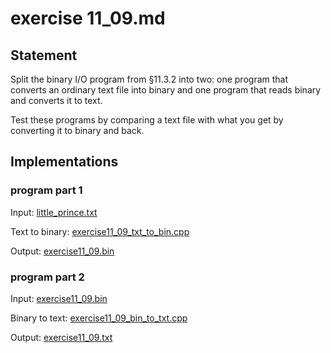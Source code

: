 # exercise 11_09.md

## Statement

Split the binary I/O program from §11.3.2 into two:
one program that converts an ordinary text file into binary and
one program that reads binary and converts it to text.

Test these programs by comparing a text file
with what you get by converting it to binary and back.

## Implementations

### program part 1

Input: [little_prince.txt](https://github.com/spero61/ppp2/blob/main/chapter11/little_prince.txt)

Text to binary: [exercise11_09_txt_to_bin.cpp](https://github.com/spero61/ppp2/blob/main/chapter11/exercise11_09_txt_to_bin.cpp)

Output: [exercise11_09.bin](https://github.com/spero61/ppp2/blob/main/chapter11/exercise11_09.bin)

### program part 2

Input: [exercise11_09.bin](https://github.com/spero61/ppp2/blob/main/chapter11/exercise11_09.bin)

Binary to text: [exercise11_09_bin_to_txt.cpp](https://github.com/spero61/ppp2/blob/main/chapter11/exercise11_09_bin_to_txt.cpp)

Output: [exercise11_09.txt](https://github.com/spero61/ppp2/blob/main/chapter11/exercise11_09.txt)
